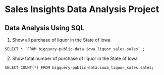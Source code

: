 # Sales Insights Data Analysis Project

## Data Analysis Using SQL

1. Show all purchase of liquor in the State of Iowa

```
SELECT * `FROM bigquery-public-data.iowa_liquor_sales.sales` ;
```
  
2. Show total number of purchase of liquor in the State of Iowa

  `SELECT COUNT(*) FROM bigquery-public-data.iowa_liquor_sales.sales;`


